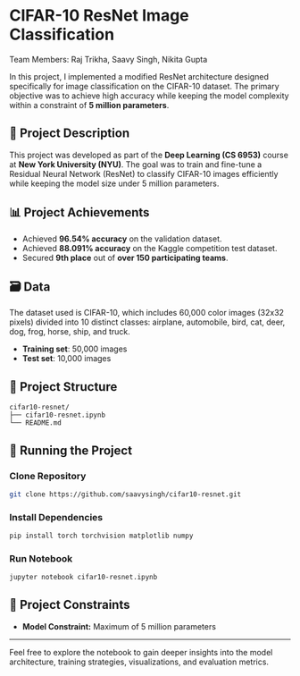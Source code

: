 # CIFAR-10 ResNet Image Classification

Team Members: Raj Trikha, Saavy Singh, Nikita Gupta

In this project, I implemented a modified ResNet architecture designed specifically for image classification on the CIFAR-10 dataset. The primary objective was to achieve high accuracy while keeping the model complexity within a constraint of **5 million parameters**.

## 📝 Project Description

This project was developed as part of the **Deep Learning (CS 6953)** course at **New York University (NYU)**. The goal was to train and fine-tune a Residual Neural Network (ResNet) to classify CIFAR-10 images efficiently while keeping the model size under 5 million parameters.

## 📊 Project Achievements
- Achieved **96.54% accuracy** on the validation dataset.
- Achieved **88.091% accuracy** on the Kaggle competition test dataset.
- Secured **9th place** out of **over 150 participating teams**.

## 🗃️ Data

The dataset used is CIFAR-10, which includes 60,000 color images (32x32 pixels) divided into 10 distinct classes: airplane, automobile, bird, cat, deer, dog, frog, horse, ship, and truck.

- **Training set**: 50,000 images
- **Test set**: 10,000 images

## 📁 Project Structure
```
cifar10-resnet/
├── cifar10-resnet.ipynb
└── README.md
```

## 🚀 Running the Project

### Clone Repository
```bash
git clone https://github.com/saavysingh/cifar10-resnet.git
```

### Install Dependencies
```bash
pip install torch torchvision matplotlib numpy
```

### Run Notebook
```bash
jupyter notebook cifar10-resnet.ipynb
```

## 📌 Project Constraints
- **Model Constraint:** Maximum of 5 million parameters

---

Feel free to explore the notebook to gain deeper insights into the model architecture, training strategies, visualizations, and evaluation metrics.


